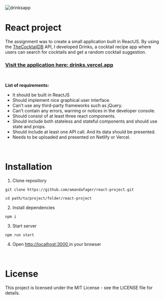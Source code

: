![drinksapp](https://user-images.githubusercontent.com/70512941/121197954-07588200-c872-11eb-83d8-b7b5d07ff845.gif)

# React project

The assignment was to create a small application built in ReactJS. By using the [TheCocktailDB](https://www.thecocktaildb.com/) API, I developed Drinks, a cocktail recipe app where users can search for cocktails and get a random cocktail suggestion.

### [Visit the application here: drinks.vercel.app](https://drinks.vercel.app/)

<br>

**List of requirements:**

- It should be built in ReactJS
- Should implement nice graphical user interface.
- Can't use any third-party frameworks such as jQuery.
- Can't contain any errors, warning or notices in the developer console.
- Should consist of at least three react components.
- Should include both stateless and stateful components and should use state and props.
- Should include at least one API call. And its data should be presented.
- Needs to be uploaded and presented on Netlify or Vercel.

<br>

# Installation

1. Clone repository

```
git clone https://github.com/amandafager/react-project.git
```

```
cd path/to/project/folder/react-project
```

2. Install dependencies

```
npm i
```

3. Start server

```
npm run start
```

4. Open [http://localhost:3000 ](http://localhost:3000) in your browser

<br>

# License

This project is licensed under the MIT License - see the LICENSE file for details.
